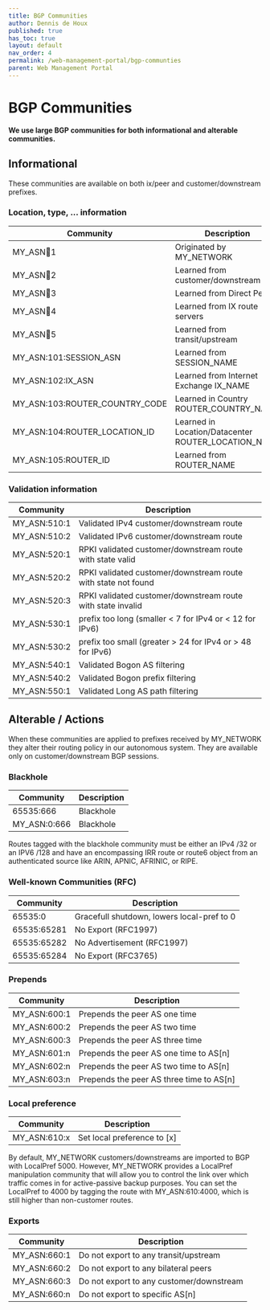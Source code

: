 ```yaml
---
title: BGP Communities
author: Dennis de Houx
published: true
has_toc: true
layout: default
nav_order: 4
permalink: /web-management-portal/bgp-communties
parent: Web Management Portal
---
```


# BGP Communities

**We use large BGP communities for both informational and alterable communities.**

## Informational

These communities are available on both ix/peer and customer/downstream prefixes.

### Location, type, ... information

| Community                      | Description                                         |
| ------------------------------ | --------------------------------------------------- |
| MY_ASN:100:1                   | Originated by MY_NETWORK                            |
| MY_ASN:100:2                   | Learned from customer/downstream                    |
| MY_ASN:100:3                   | Learned from Direct Peer                            |
| MY_ASN:100:4                   | Learned from IX route servers                       |
| MY_ASN:100:5                   | Learned from transit/upstream                       |
| MY_ASN:101:SESSION_ASN         | Learned from SESSION_NAME                           |
| MY_ASN:102:IX_ASN              | Learned from Internet Exchange IX_NAME              |
| MY_ASN:103:ROUTER_COUNTRY_CODE | Learned in Country ROUTER_COUNTRY_NAME              |
| MY_ASN:104:ROUTER_LOCATION_ID  | Learned in Location/Datacenter ROUTER_LOCATION_NAME |
| MY_ASN:105:ROUTER_ID           | Learned from ROUTER_NAME                            |

### Validation information

| Community    | Description                                                   |
| ------------ | ------------------------------------------------------------- |
| MY_ASN:510:1 | Validated IPv4 customer/downstream route                      |
| MY_ASN:510:2 | Validated IPv6 customer/downstream route                      |
| MY_ASN:520:1 | RPKI validated customer/downstream route with state valid     |
| MY_ASN:520:2 | RPKI validated customer/downstream route with state not found |
| MY_ASN:520:3 | RPKI validated customer/downstream route with state invalid   |
| MY_ASN:530:1 | prefix too long (smaller < 7 for IPv4 or < 12 for IPv6)       |
| MY_ASN:530:2 | prefix too small (greater > 24 for IPv4 or > 48 for IPv6)     |
| MY_ASN:540:1 | Validated Bogon AS filtering                                  |
| MY_ASN:540:2 | Validated Bogon prefix filtering                              |
| MY_ASN:550:1 | Validated Long AS path filtering                              |

## Alterable / Actions

When these communities are applied to prefixes received by MY_NETWORK they alter their routing policy in our autonomous system. They are available only on customer/downstream BGP sessions.

### Blackhole

| Community    | Description |
| ------------ | ----------- |
| 65535:666    | Blackhole   |
| MY_ASN:0:666 | Blackhole   |

Routes tagged with the blackhole community must be either an IPv4 /32 or an IPV6 /128 and have an encompassing IRR route or route6 object from an authenticated source like ARIN, APNIC, AFRINIC, or RIPE.

### Well-known Communities (RFC)

| Community   | Description                                |
| ----------- | ------------------------------------------ |
| 65535:0     | Gracefull shutdown, lowers local-pref to 0 |
| 65535:65281 | No Export (RFC1997)                        |
| 65535:65282 | No Advertisement (RFC1997)                 |
| 65535:65284 | No Export (RFC3765)                        |

### Prepends

| Community    | Description                              |
| ------------ | ---------------------------------------- |
| MY_ASN:600:1 | Prepends the peer AS one time            |
| MY_ASN:600:2 | Prepends the peer AS two time            |
| MY_ASN:600:3 | Prepends the peer AS three time          |
| MY_ASN:601:n | Prepends the peer AS one time to AS[n]   |
| MY_ASN:602:n | Prepends the peer AS two time to AS[n]   |
| MY_ASN:603:n | Prepends the peer AS three time to AS[n] |

### Local preference

| Community    | Description                 |
| ------------ | --------------------------- |
| MY_ASN:610:x | Set local preference to [x] |

By default, MY_NETWORK customers/downstreams are imported to BGP with LocalPref 5000. However, MY_NETWORK provides a LocalPref manipulation community that will allow you to control the link over which traffic comes in for active-passive backup purposes. You can set the LocalPref to 4000 by tagging the route with MY_ASN:610:4000, which is still higher than non-customer routes.

### Exports

| Community    | Description                              |
| ------------ | ---------------------------------------- |
| MY_ASN:660:1 | Do not export to any transit/upstream    |
| MY_ASN:660:2 | Do not export to any bilateral peers     |
| MY_ASN:660:3 | Do not export to any customer/downstream |
| MY_ASN:660:n | Do not export to specific AS[n]          |
